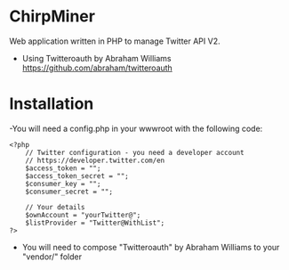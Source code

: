 # ChirpMiner
Web application written in PHP to manage Twitter API V2.

- Using Twitteroauth by Abraham Williams
https://github.com/abraham/twitteroauth

# Installation
-You will need a config.php in your wwwroot with the following code: 
```
<?php
    // Twitter configuration - you need a developer account
    // https://developer.twitter.com/en
    $access_token = "";
    $access_token_secret = "";
    $consumer_key = "";
    $consumer_secret = "";

    // Your details
    $ownAccount = "yourTwitter@";
    $listProvider = "Twitter@WithList";
?>
```

- You will need to compose "Twitteroauth" by Abraham Williams to your "vendor/" folder




